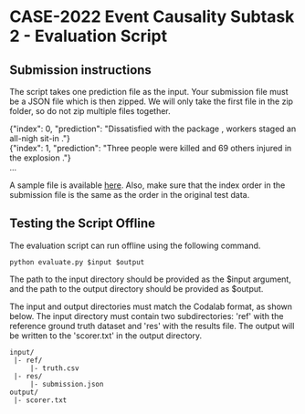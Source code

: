 # CASE-2022 Event Causality Subtask 2 - Evaluation Script

## Submission instructions
The script takes one prediction file as the input. Your submission file must be a JSON file which is then zipped. We will only take the first file in the zip folder, so do not zip multiple files together.

{"index": 0, "prediction": "<ARG0>Dissatisfied with the package</ARG0> , <ARG1>workers staged an all-nigh sit-in</ARG1> ."}<br>
{"index": 1, "prediction": "<ARG1>Three people were killed</ARG1> <ARG1>and 69 others injured</ARG1> <ARG0>in the explosion</ARG0> ."}<br>
...

A sample file is available [here](https://github.com/tanfiona/CausalNewsCorpus). Also, make sure that the index order in the submission file is the same as the 
order in the original test data. 

## Testing the Script Offline
The evaluation script can run offline using the following command.
```
python evaluate.py $input $output
```

The path to the input directory should be provided as the $input argument, and the path to the output directory should be 
provided as $output. 

The input and output directories must match the Codalab format, as shown below. The input directory must contain two subdirectories: 
'ref' with the reference ground truth dataset and 'res' with the results file. The output will be written to
 the 'scorer.txt' in the output directory. 

```
input/
 |- ref/
     |- truth.csv
 |- res/
     |- submission.json
output/
 |- scorer.txt
```
